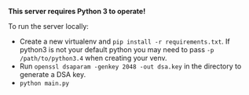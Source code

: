 **This server requires Python 3 to operate!**

To run the server locally:

* Create a new virtualenv and `pip install -r requirements.txt`. If python3 is
  not your default python you may need to pass `-p /path/to/python3.4` when
  creating your venv.
* Run `openssl dsaparam -genkey 2048 -out dsa.key` in the directory to generate
  a DSA key.
* `python main.py`

